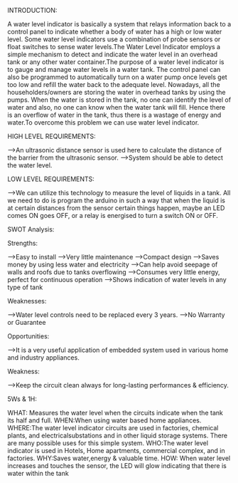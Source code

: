 INTRODUCTION:

A water level indicator is basically a system that relays information back to a control panel to indicate whether a body of water has a high or low water level. Some water level indicators use a combination of probe sensors or float switches to sense water levels.The Water Level Indicator employs a simple mechanism to detect and indicate the water level in an overhead tank or any other water container.The purpose of a water level indicator is to gauge and manage water levels in a water tank. The control panel can also be programmed to automatically turn on a water pump once levels get too low and refill the water back to the adequate level.
Nowadays, all the householders/owners are storing the water in overhead tanks by using the pumps. When the water is stored in the tank, no one can identify the level of water and also, no one can know when the water tank will fill. Hence there is an overflow of water in the tank, thus there is a wastage of energy and water.To overcome this problem we can use water level indicator.

HIGH LEVEL REQUIREMENTS:

-->An ultrasonic distance sensor is used here to calculate the distance of the barrier from the ultrasonic sensor.
-->System should be able to detect the water level.

LOW LEVEL REQUIREMENTS:

-->We can utilize this technology to measure the level of liquids in a tank. All we need to do is program the arduino in such a way that when the liquid is at certain distances from the sensor certain things happen, maybe an LED comes ON goes OFF, or a relay is energised to turn a switch ON or OFF.


SWOT Analysis:

Strengths:

-->Easy to install
-->Very little maintenance
-->Compact design
-->Saves money by using less water and electricity
-->Can help avoid seepage of walls and roofs due to tanks overflowing
-->Consumes very little energy, perfect for continuous operation
-->Shows indication of water levels in any type of tank

Weaknesses:

-->Water level controls need to be replaced every 3 years.
-->No Warranty or Guarantee

Opportunities:

-->It is a very useful application of embedded system used in various home and industry appliances.

Weakness:

-->Keep the circuit clean always for long-lasting performances & efficiency.

5Ws & 1H:

WHAT: Measures the water level when the circuits indicate when the tank its half and full.
WHEN:When using water based home appliances.
WHERE:The water level indicator circuits are used in factories, chemical plants, and electricalsubstations and in other liquid storage systems. There are many possible uses for this simple system.
WHO:The water level indicator is used in Hotels, Home apartments, commercial complex, and in factories. 
WHY:Saves water,energy & valuable time.
HOW: When water level increases and touches the sensor, the LED will glow indicating that there is water within the tank
